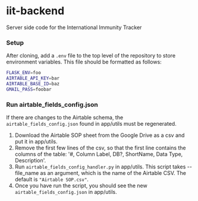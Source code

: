 # iit-backend
Server side code for the International Immunity Tracker

### Setup
After cloning, add a `.env` file to the top level of the repository to store environment variables. This file should be formatted as follows:
```bash
FLASK_ENV=foo
AIRTABLE_API_KEY=bar
AIRTABLE_BASE_ID=baz
GMAIL_PASS=foobar
```

### Run airtable_fields_config.json
If there are changes to the Airtable schema, the `airtable_fields_config.json` found in app/utils must be regenerated.
1. Download the Airtable SOP sheet from the Google Drive as a csv and put it in app/utils.
2. Remove the first few lines of the csv, so that the first line contains the columns of the table:
'#, Column Label, DB?, ShortName, Data Type, Description'.
3. Run `airtable_fields_config_handler.py` in app/utils. This script takes --file_name as an argument,
which is the name of the Airtable CSV. The default is `"Airtable SOP.csv"`.
4. Once you have run the script, you should see the new `airtable_fields_config.json` in app/utils.
